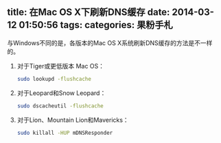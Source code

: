 title: 在Mac OS X下刷新DNS缓存
date: 2014-03-12 01:50:56
tags:
categories: 果粉手札
---

与Windows不同的是，各版本的Mac OS X系统刷新DNS缓存的方法是不一样的。

1. 对于Tiger或更低版本 Mac OS：

	``` bash
	sudo lookupd -flushcache
	```
	
2. 对于Leopard和Snow Leopard：

	``` bash
	sudo dscacheutil -flushcache
	```
	
3. 对于Lion、Mountain Lion和Mavericks：

	``` bash
	sudo killall -HUP mDNSResponder
	```